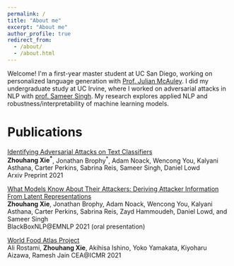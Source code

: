 ```yaml
---
permalink: /
title: "About me"
excerpt: "About me"
author_profile: true
redirect_from: 
  - /about/
  - /about.html
---
```


Welcome! I'm a first-year master student at UC San Diego, working on personalized language generation with [Prof. Julian McAuley](https://cseweb.ucsd.edu/~jmcauley/). I did my undergraduate study at UC Irvine, where I worked on adversarial attacks in NLP with [prof. Sameer Singh](https://sameersingh.org/). My research explores applied NLP and robustness/interpretability of machine learning models. 



Publications
======
[Identifying Adversarial Attacks on Text Classifiers](https://zhouhanxie.github.io/files/2021identifying.pdf)  
**Zhouhang Xie<sup>\*</sup>**, Jonathan Brophy<sup>\*</sup>, Adam Noack, Wencong You, Kalyani Asthana, Carter Perkins, Sabrina Reis, Sameer Singh, Daniel Lowd  
Arxiv Preprint 2021

[What Models Know About Their Attackers: Deriving Attacker Information From Latent Representations](https://aclanthology.org/2021.blackboxnlp-1.6/)  
**Zhouhang Xie**, Jonathan Brophy, Adam Noack, Wencong You, Kalyani Asthana, Carter Perkins, Sabrina Reis, Zayd Hammoudeh, Daniel Lowd, and Sameer Singh  
BlackBoxNLP@EMNLP 2021 (oral presentation)

[World Food Atlas Project](https://dl.acm.org/doi/10.1145/3463947.3469235)   
Ali Rostami, **Zhouhang Xie**, Akihisa Ishino, Yoko Yamakata, Kiyoharu Aizawa, Ramesh Jain
CEA@ICMR 2021





